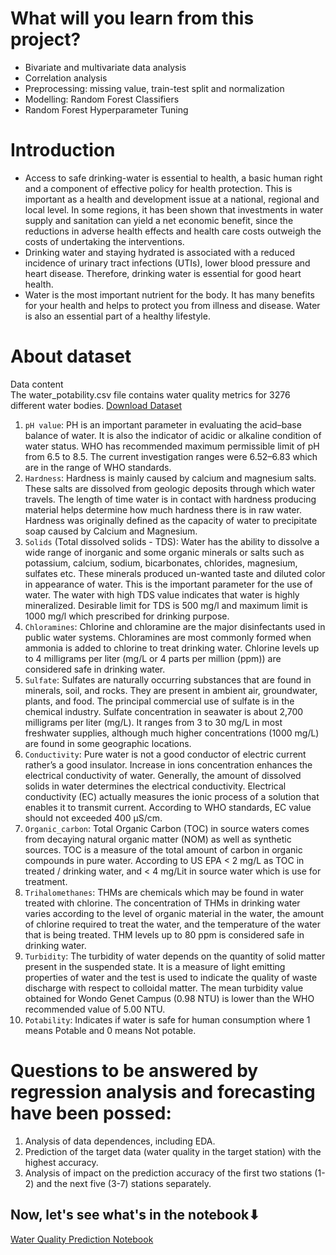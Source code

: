 # What will you learn from this project?
- Bivariate and multivariate data analysis
- Correlation analysis
- Preprocessing: missing value, train-test split and normalization
- Modelling: Random Forest Classifiers
- Random Forest Hyperparameter Tuning  

# Introduction
- Access to safe drinking-water is essential to health, a basic human right and a component of effective policy for health protection. This is important as a health and development issue at a national, regional and local level. In some regions, it has been shown that investments in water supply and sanitation can yield a net economic benefit, since the reductions in adverse health effects and health care costs outweigh the costs of undertaking the interventions.
- Drinking water and staying hydrated is associated with a reduced incidence of urinary tract infections (UTIs), lower blood pressure and heart disease. Therefore, drinking water is essential for good heart health.
- Water is the most important nutrient for the body. It has many benefits for your health and helps to protect you from illness and disease. Water is also an essential part of a healthy lifestyle.

# About dataset
Data content  
The water_potability.csv file contains water quality metrics for 3276 different water bodies.  [Download Dataset](https://github.com/LeHuyHoang65/Water-Quality-Prediction/blob/main/water_potability.csv)
1. `pH value`: PH is an important parameter in evaluating the acid–base balance of water. It is also the indicator of acidic or alkaline condition of water status. WHO has recommended maximum permissible limit of pH from 6.5 to 8.5. The current investigation ranges were 6.52–6.83 which are in the range of WHO standards.  
2. `Hardness`: Hardness is mainly caused by calcium and magnesium salts. These salts are dissolved from geologic deposits through which water travels. The length of time water is in contact with hardness producing material helps determine how much hardness there is in raw water. Hardness was originally defined as the capacity of water to precipitate soap caused by Calcium and Magnesium.
3. `Solids` (Total dissolved solids - TDS): Water has the ability to dissolve a wide range of inorganic and some organic minerals or salts such as potassium, calcium, sodium, bicarbonates, chlorides, magnesium, sulfates etc. These minerals produced un-wanted taste and diluted color in appearance of water. This is the important parameter for the use of water. The water with high TDS value indicates that water is highly mineralized. Desirable limit for TDS is 500 mg/l and maximum limit is 1000 mg/l which prescribed for drinking purpose.
4. `Chloramines`: Chlorine and chloramine are the major disinfectants used in public water systems. Chloramines are most commonly formed when ammonia is added to chlorine to treat drinking water. Chlorine levels up to 4 milligrams per liter (mg/L or 4 parts per million (ppm)) are considered safe in drinking water.
5. `Sulfate`: Sulfates are naturally occurring substances that are found in minerals, soil, and rocks. They are present in ambient air, groundwater, plants, and food. The principal commercial use of sulfate is in the chemical industry. Sulfate concentration in seawater is about 2,700 milligrams per liter (mg/L). It ranges from 3 to 30 mg/L in most freshwater supplies, although much higher concentrations (1000 mg/L) are found in some geographic locations.
6. `Conductivity`: Pure water is not a good conductor of electric current rather’s a good insulator. Increase in ions concentration enhances the electrical conductivity of water. Generally, the amount of dissolved solids in water determines the electrical conductivity. Electrical conductivity (EC) actually measures the ionic process of a solution that enables it to transmit current. According to WHO standards, EC value should not exceeded 400 μS/cm.
7. `Organic_carbon`: Total Organic Carbon (TOC) in source waters comes from decaying natural organic matter (NOM) as well as synthetic sources. TOC is a measure of the total amount of carbon in organic compounds in pure water. According to US EPA < 2 mg/L as TOC in treated / drinking water, and < 4 mg/Lit in source water which is use for treatment.
8. `Trihalomethanes`: THMs are chemicals which may be found in water treated with chlorine. The concentration of THMs in drinking water varies according to the level of organic material in the water, the amount of chlorine required to treat the water, and the temperature of the water that is being treated. THM levels up to 80 ppm is considered safe in drinking water.
9. `Turbidity`: The turbidity of water depends on the quantity of solid matter present in the suspended state. It is a measure of light emitting properties of water and the test is used to indicate the quality of waste discharge with respect to colloidal matter. The mean turbidity value obtained for Wondo Genet Campus (0.98 NTU) is lower than the WHO recommended value of 5.00 NTU.
10. `Potability`: Indicates if water is safe for human consumption where 1 means Potable and 0 means Not potable.  

# Questions to be answered by regression analysis and forecasting have been possed:
1. Analysis of data dependences, including EDA.
2. Prediction of the target data (water quality in the target station) with the highest accuracy.
3. Analysis of impact on the prediction accuracy of the first two stations (1-2) and the next five (3-7) stations separately.  

## Now, let's see what's in the notebook⬇  
[Water Quality Prediction Notebook](https://github.com/LeHuyHoang65/Water-Quality-Prediction/blob/main/water_quality_prediction.ipynb)
